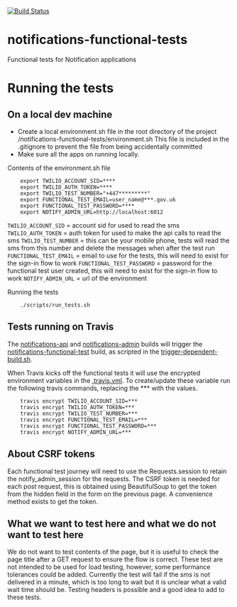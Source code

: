 [![Build Status](https://travis-ci.org/alphagov/notifications-functional-tests.svg)](https://travis-ci.org/alphagov/notifications-functional-tests)

# notifications-functional-tests
Functional tests for Notification applications

# Running the tests
## On a local dev machine

- Create a local environment.sh file in the root directory of the project /notifications-functional-tests/environment.sh
This file is included in the .gitignore to prevent the file from being accidentally committed
- Make sure all the apps on running locally.


Contents of the environment.sh file

```shell    
    export TWILIO_ACCOUNT_SID=****
    export TWILIO_AUTH_TOKEN=****
    export TWILIO_TEST_NUMBER="+447*********"
    export FUNCTIONAL_TEST_EMAIL=user_name@***.gov.uk
    export FUNCTIONAL_TEST_PASSWORD=****
    export NOTIFY_ADMIN_URL=http://localhost:6012
```

`TWILIO_ACCOUNT_SID` = account sid for used to read the sms
`TWILIO_AUTH_TOKEN` = auth token for used to make the api calls to read the sms
`TWILIO_TEST_NUMBER` = this can be your mobile phone, tests will read the sms from this number and delete the messages when after the test run
`FUNCTIONAL_TEST_EMAIL` = email to use for the tests, this will need to exist for the sign-in flow to work
`FUNCTIONAL_TEST_PASSWORD` = password for the functional test user created, this will need to exist for the sign-in flow to work
`NOTIFY_ADMIN_URL`  = url of the environment 


Running the tests

```shell
    ./scripts/run_tests.sh
```

## Tests running on Travis

The [notifications-api](https://github.com/alphagov/notifications-api) and [notifications-admin](https://github.com/alphagov/notifications-admin) builds
will trigger the [notifications-functional-test](https://github.com/alphagov/notifications-functional-tests) build, 
as scripted in the [trigger-dependent-build.sh](https://github.com/alphagov/notifications-admin/blob/master/scripts/trigger-dependent-build.sh).

When Travis kicks off the functional tests it will use the encrypted environment variables in the [.travis.yml](https://github.com/alphagov/notifications-functional-tests/blob/master/.travis.yml).
To create/update these variable run the following travis commands, replacing the *** with the values.
```shell
    travis encrypt TWILIO_ACCOUNT_SID=***
    travis encrypt TWILIO_AUTH_TOKEN=***
    travis encrypt TWILIO_TEST_NUMBER=***
    travis encrypt FUNCTIONAL_TEST_EMAIL=***
    travis encrypt FUNCTIONAL_TEST_PASSWORD=***
    travis encrypt NOTIFY_ADMIN_URL=***
```

## About CSRF tokens
Each functional test journey will need to use the Requests.session to retain the notify_admin_session for the requests. 
The CSRF token is needed for each post request, this is obtained using BeautifulSoup to get the token from the hidden field in the form on the previous page. 
A convenience method exists to get the token.

## What we want to test here and what we do not want to test here
We do not want to test contents of the page, but it is useful to check the page title after a GET request to ensure the flow is correct.
These test are not intended to be used for load testing, however, some performance tolerances could be added. 
Currently the test will fail if the sms is not delivered in a minute, which is too long to wait but it is unclear what a valid wait time should be.
Testing headers is possible and a good idea to add to these tests.





